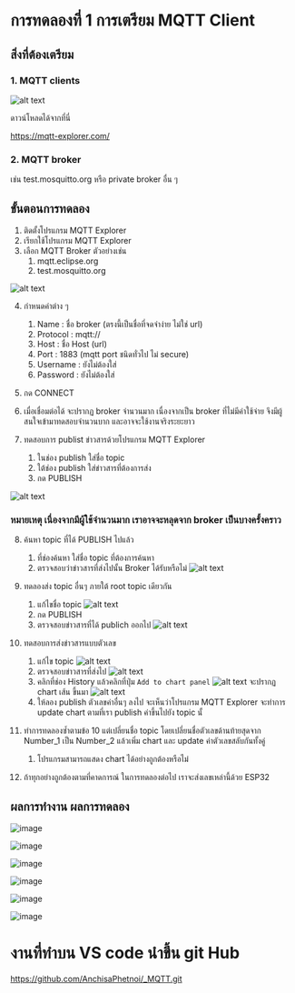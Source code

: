 # การทดลองที่ 1 การเตรียม MQTT Client

## สิ่งที่ต้องเตรียม

###  1. MQTT clients

![alt text](./Pictures/image-10.png)

ดาวน์โหลดได้จากที่นี่

https://mqtt-explorer.com/

### 2. MQTT broker

เช่น test.mosquitto.org หรือ private broker อื่น ๆ


## ขั้นตอนการทดลอง

1. ติดตั้งโปรแกรม MQTT Explorer
2. เรียกใช้โปรแกรม MQTT Explorer
3. เลือก MQTT Broker ตัวอย่างเช่น
   1. mqtt.eclipse.org
   2. test.mosquitto.org

![alt text](./Pictures/image-11.png)

4. กำหนดค่าต่าง ๆ
   1. Name : ชื่อ broker (ตรงนี้เป็นชื่อที่จดจำง่าย ไม่ใช่ url) 
   2. Protocol : mqtt://
   3. Host : ชื่อ Host (url)
   4. Port : 1883 (mqtt port ชนิดทั่วไป ไม่ secure)
   5. Username : ยังไม่ต้องใส่
   6. Password : ยังไม่ต้องใส่
5. กด CONNECT

6. เมื่อเชื่อมต่อได้ จะปรากฏ broker จำนวนมาก เนื่องจากเป็น broker ที่ไม่มีค่าใช้จ่าย จึงมีผู้สนใจเข้ามาทดสอบจำนวนบาก และอาจจะใช้งานจริงระยะยาว

7. ทดสอบการ publist ข่าวสารด้วยโปรแกรม MQTT Explorer
    1. ในช่อง publish ใส่ชื่อ topic
    2. ใต้ช่อง publish ใส่ข่าวสารที่ต้องการส่ง 
    3. กด PUBLISH

![alt text](./Pictures/image-12.png)

### หมายเหตุ เนื่องจากมีผู้ใช้จำนวนมาก เราอาจจะหลุดจาก broker เป็นบางครั้งคราว

8. ค้นหา topic ที่ได้ PUBLISH ไปแล้ว
   1. ที่ช่องค้นหา ใส่ชื่อ topic ที่ต้องการค้นหา
   2. ตรวจสอบว่าข่าวสารที่ส่งไปนั้น Broker ได้รับหรือไม่
        ![alt text](./Pictures/image-14.png)

9. ทดลองส่ง topic อื่นๆ ภายใต้ root topic เดียวกัน
   1. แก้ไขชื่อ topic
        ![alt text](./Pictures/image-15.png)
   2. กด PUBLISH
   3. ตรวจสอบข่าวสารที่ได้ publich ออกไป
        ![alt text](./Pictures/image-16.png)

10. ทดสอบการส่งข่าวสารแบบตัวเลข
    1. แก้ไข topic
        ![alt text](./Pictures/image-17.png)
    1. ตรวจสอบข่าวสารที่ส่งไป
        ![alt text](./Pictures/image-18.png)
    1. คลิกที่ช่อง History แล้วคลิกที่ปุ่ม `Add to chart panel`
        ![alt text](./Pictures/image-19.png)
    จะปรากฏ chart เส้น ขึ้นมา
    ![alt text](./Pictures/image-20.png)
    1. ให้ลอง publish ตัวเลขค่าอื่นๆ ลงไป จะเห็นว่าโปรแกรม MQTT Explorer จะทำการ update chart ตามที่เรา publish ค่าขึ้นไปยัง topic นั้
11. ทำการทดลองซ้ำตามข้อ 10 แต่เปลี่ยนชื่อ topic โดยเปลี่ยนชื่อตัวเลขด้านท้ายสุดจาก Number_1 เป็น Number_2 แล้วเพิ่ม chart และ update ค่าตัวเลขสลับกันทั้งคู่
    1.  โปรแกรมสามารถแสดง chart ได้อย่างถูกต้องหรือไม่
12. ถ้าทุกอย่างถูกต้องตามที่คาดการณ์ ในการทดลองต่อไป เราจะส่งเลขเหล่านี้ด้วย ESP32



## ผลการทำงาน ผลการทดลอง

![image](https://github.com/user-attachments/assets/a220f58c-4006-4f20-8563-7e9910eda75c)

![image](https://github.com/user-attachments/assets/9ca9a7cb-80d4-4ed2-aa65-ce2a8914900f)


![image](https://github.com/user-attachments/assets/bb5e1f89-6f08-4ee2-8648-0972e330f1b9)

![image](https://github.com/user-attachments/assets/5643740a-2213-4c05-816b-cb48ea607025)

![image](https://github.com/user-attachments/assets/f4d00f6a-e948-47db-80a6-83ea905ed39e)

 ![image](https://github.com/user-attachments/assets/dc334e60-efac-491a-a1a1-283865ab05d7)

# งานที่ทำบน VS code นำขึ้น git Hub
https://github.com/AnchisaPhetnoi/_MQTT.git
